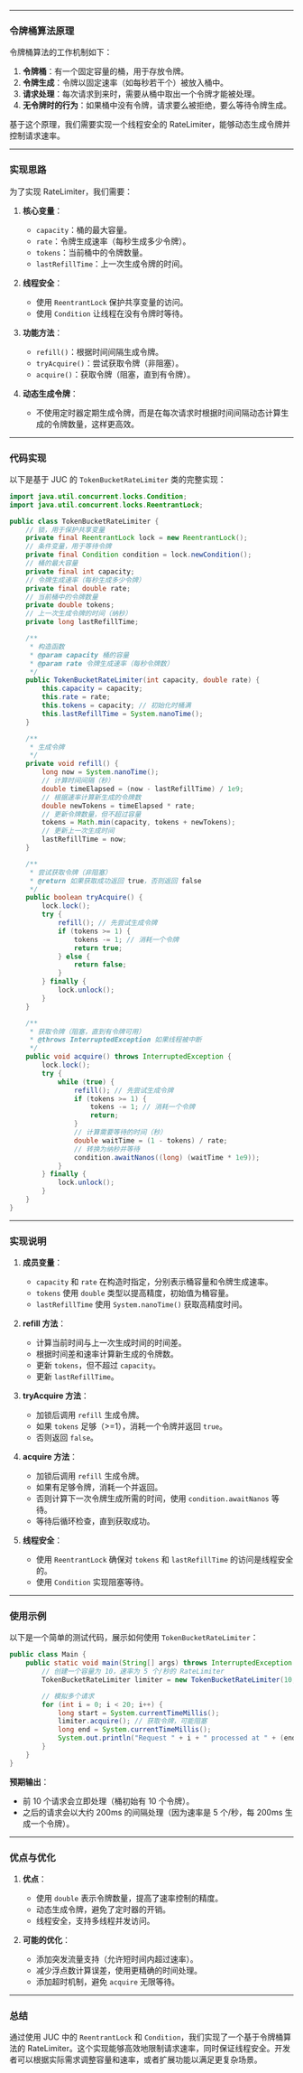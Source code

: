 
---

### 令牌桶算法原理

令牌桶算法的工作机制如下：

1. **令牌桶**：有一个固定容量的桶，用于存放令牌。
2. **令牌生成**：令牌以固定速率（如每秒若干个）被放入桶中。
3. **请求处理**：每次请求到来时，需要从桶中取出一个令牌才能被处理。
4. **无令牌时的行为**：如果桶中没有令牌，请求要么被拒绝，要么等待令牌生成。

基于这个原理，我们需要实现一个线程安全的 RateLimiter，能够动态生成令牌并控制请求速率。

---

### 实现思路

为了实现 RateLimiter，我们需要：

1. **核心变量**：
   - `capacity`：桶的最大容量。
   - `rate`：令牌生成速率（每秒生成多少令牌）。
   - `tokens`：当前桶中的令牌数量。
   - `lastRefillTime`：上一次生成令牌的时间。

2. **线程安全**：
   - 使用 `ReentrantLock` 保护共享变量的访问。
   - 使用 `Condition` 让线程在没有令牌时等待。

3. **功能方法**：
   - `refill()`：根据时间间隔生成令牌。
   - `tryAcquire()`：尝试获取令牌（非阻塞）。
   - `acquire()`：获取令牌（阻塞，直到有令牌）。

4. **动态生成令牌**：
   - 不使用定时器定期生成令牌，而是在每次请求时根据时间间隔动态计算生成的令牌数量，这样更高效。

---
<!-- com.dysjsjy -->
### 代码实现

以下是基于 JUC 的 `TokenBucketRateLimiter` 类的完整实现：

```java
import java.util.concurrent.locks.Condition;
import java.util.concurrent.locks.ReentrantLock;

public class TokenBucketRateLimiter {
    // 锁，用于保护共享变量
    private final ReentrantLock lock = new ReentrantLock();
    // 条件变量，用于等待令牌
    private final Condition condition = lock.newCondition();
    // 桶的最大容量
    private final int capacity;
    // 令牌生成速率（每秒生成多少令牌）
    private final double rate;
    // 当前桶中的令牌数量
    private double tokens;
    // 上一次生成令牌的时间（纳秒）
    private long lastRefillTime;

    /**
     * 构造函数
     * @param capacity 桶的容量
     * @param rate 令牌生成速率（每秒令牌数）
     */
    public TokenBucketRateLimiter(int capacity, double rate) {
        this.capacity = capacity;
        this.rate = rate;
        this.tokens = capacity; // 初始化时桶满
        this.lastRefillTime = System.nanoTime();
    }

    /**
     * 生成令牌
     */
    private void refill() {
        long now = System.nanoTime();
        // 计算时间间隔（秒）
        double timeElapsed = (now - lastRefillTime) / 1e9;
        // 根据速率计算新生成的令牌数
        double newTokens = timeElapsed * rate;
        // 更新令牌数量，但不超过容量
        tokens = Math.min(capacity, tokens + newTokens);
        // 更新上一次生成时间
        lastRefillTime = now;
    }

    /**
     * 尝试获取令牌（非阻塞）
     * @return 如果获取成功返回 true，否则返回 false
     */
    public boolean tryAcquire() {
        lock.lock();
        try {
            refill(); // 先尝试生成令牌
            if (tokens >= 1) {
                tokens -= 1; // 消耗一个令牌
                return true;
            } else {
                return false;
            }
        } finally {
            lock.unlock();
        }
    }

    /**
     * 获取令牌（阻塞，直到有令牌可用）
     * @throws InterruptedException 如果线程被中断
     */
    public void acquire() throws InterruptedException {
        lock.lock();
        try {
            while (true) {
                refill(); // 先尝试生成令牌
                if (tokens >= 1) {
                    tokens -= 1; // 消耗一个令牌
                    return;
                }
                // 计算需要等待的时间（秒）
                double waitTime = (1 - tokens) / rate;
                // 转换为纳秒并等待
                condition.awaitNanos((long) (waitTime * 1e9));
            }
        } finally {
            lock.unlock();
        }
    }
}
```

<!-- com.dysjsjy -->

---

### 实现说明

1. **成员变量**：
   - `capacity` 和 `rate` 在构造时指定，分别表示桶容量和令牌生成速率。
   - `tokens` 使用 `double` 类型以提高精度，初始值为桶容量。
   - `lastRefillTime` 使用 `System.nanoTime()` 获取高精度时间。

2. **refill 方法**：
   - 计算当前时间与上一次生成时间的时间差。
   - 根据时间差和速率计算新生成的令牌数。
   - 更新 `tokens`，但不超过 `capacity`。
   - 更新 `lastRefillTime`。

3. **tryAcquire 方法**：
   - 加锁后调用 `refill` 生成令牌。
   - 如果 `tokens` 足够（>=1），消耗一个令牌并返回 `true`。
   - 否则返回 `false`。

4. **acquire 方法**：
   - 加锁后调用 `refill` 生成令牌。
   - 如果有足够令牌，消耗一个并返回。
   - 否则计算下一次令牌生成所需的时间，使用 `condition.awaitNanos` 等待。
   - 等待后循环检查，直到获取成功。

5. **线程安全**：
   - 使用 `ReentrantLock` 确保对 `tokens` 和 `lastRefillTime` 的访问是线程安全的。
   - 使用 `Condition` 实现阻塞等待。

---
<!-- com.dysjsjy -->
### 使用示例

以下是一个简单的测试代码，展示如何使用 `TokenBucketRateLimiter`：

```java
public class Main {
    public static void main(String[] args) throws InterruptedException {
        // 创建一个容量为 10，速率为 5 个/秒的 RateLimiter
        TokenBucketRateLimiter limiter = new TokenBucketRateLimiter(10, 5.0);

        // 模拟多个请求
        for (int i = 0; i < 20; i++) {
            long start = System.currentTimeMillis();
            limiter.acquire(); // 获取令牌，可能阻塞
            long end = System.currentTimeMillis();
            System.out.println("Request " + i + " processed at " + (end - start) + "ms");
        }
    }
}
```

**预期输出**：
- 前 10 个请求会立即处理（桶初始有 10 个令牌）。
- 之后的请求会以大约 200ms 的间隔处理（因为速率是 5 个/秒，每 200ms 生成一个令牌）。

---

### 优点与优化

1. **优点**：
   - 使用 `double` 表示令牌数量，提高了速率控制的精度。
   - 动态生成令牌，避免了定时器的开销。
   - 线程安全，支持多线程并发访问。

2. **可能的优化**：
   - 添加突发流量支持（允许短时间内超过速率）。
   - 减少浮点数计算误差，使用更精确的时间处理。
   - 添加超时机制，避免 `acquire` 无限等待。

---
<!-- com.dysjsjy -->
### 总结

通过使用 JUC 中的 `ReentrantLock` 和 `Condition`，我们实现了一个基于令牌桶算法的 RateLimiter。这个实现能够高效地限制请求速率，同时保证线程安全。开发者可以根据实际需求调整容量和速率，或者扩展功能以满足更复杂场景。